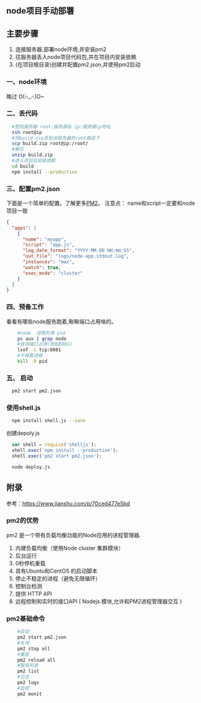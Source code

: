 ## node项目手动部署


## 主要步骤

1. 连接服务器,部署node环境,并安装pm2
2. 往服务器丢入node项目代码包,并在项目内安装依赖
3. (在项目根目录)创建并配置pm2.json,并使用pm2启动

### 一、node环境

略过 O(∩_∩)O~

### 二、丢代码

```bash
  #登陆服务器 root:服务器名 ip:服务器ip地址
  ssh root@ip
  #将build.zip丢到该服务器的root路径下
  scp build.zip root@ip:/root/
  #解压
  unzip build.zip
  #进入项目后安装依赖
  cd build
  npm install --production
```

### 三、配置pm2.json
下面是一个简单的配置。了解更多[PM2](https://github.com/Unitech/pm2)。
注意点： name和script一定要和node项目一致
```json
{
  "apps": [
    {
      "name": "myapp",
      "script": "app.js",
      "log_date_format": "YYYY-MM-DD HH:mm:SS",
      "out_file": "logs/node-app.stdout.log",
      "instances": "max",
      "watch": true,
      "exec_mode": "cluster"
    }
  ]
}
```

### 四、预备工作
看看有哪些node服务跑着,瞅瞅端口占用啥的。
```bash
    #node  进程列表 pid
    ps aux | grep node
    #查询端口占用(例如8081)
    lsof -i tcp:8081
    #干掉某进程
    kill -9 pid
```

### 五、 启动

```bash
  pm2 start pm2.json
```


### 使用shell.js

```bash
  npm install shell.js --save
```
创建depoly.js 
```js
  var shell = require('shelljs');
  shell.exec('npm install --production');
  shell.exec('pm2 start pm2.json');  
```
```bash
  node deploy.js
```

## 附录

参考：https://www.jianshu.com/p/70ced477e5bd

### pm2的优势 
pm2 是一个带有负载均衡功能的Node应用的进程管理器.
1. 内建负载均衡（使用Node cluster 集群模块）
2. 后台运行
3. 0秒停机重载
4. 具有Ubuntu和CentOS 的启动脚本
5. 停止不稳定的进程（避免无限循环）
6. 控制台检测
7. 提供 HTTP API
8. 远程控制和实时的接口API ( Nodejs 模块,允许和PM2进程管理器交互 )

### pm2基础命令

```bash
    #启动
    pm2 start pm2.json
    #关闭
    pm2 stop all
    #重启
    pm2 reload all
    #服务列表
    pm2 list
    #日志
    pm2 logs
    #监控
    pm2 monit
```



